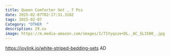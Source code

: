 ```yaml
---
title: Queen Comforter Set , 7 Pcs
date: 2025-02-07T02:17:31.318Z
tags: 2025-02-07
Category: "OTHER  "
description: 29.xx
image: https://m.media-amazon.com/images/I/71Yyqsze+DL._AC_SL1500_.jpg
---
```

https://joylink.io/white-striped-bedding-sets    AD